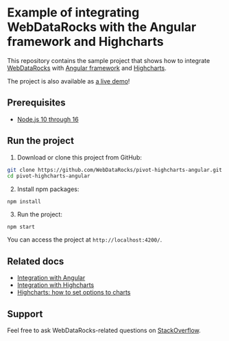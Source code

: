 # Example of integrating WebDataRocks with the Angular framework and Highcharts

This repository contains the sample project that shows how to integrate [WebDataRocks](https://www.webdatarocks.com/) with [Angular framework](https://angular.io/) and [Highcharts](https://www.highcharts.com/).

The project is also available as [a live demo](https://codesandbox.io/s/qko3pl0mxw)!

## Prerequisites

- [Node.js 10 through 16](https://nodejs.org/en/)


## Run the project
1. Download or clone this project from GitHub:
```bash
git clone https://github.com/WebDataRocks/pivot-highcharts-angular.git
cd pivot-highcharts-angular
```
2. Install npm packages:
```
npm install
```
3. Run the project:
```
npm start
```

You can access the project at `http://localhost:4200/`.

## Related docs

* [Integration with Angular](https://www.webdatarocks.com/doc/integration-with-angular/)
* [Integration with Highcharts](https://www.webdatarocks.com/doc/integration-with-highcharts/)
* [Highcharts: how to set options to charts](https://www.highcharts.com/docs/getting-started/how-to-set-options)

## Support
Feel free to ask WebDataRocks-related questions on [StackOverflow](https://stackoverflow.com/questions/tagged/webdatarocks).
